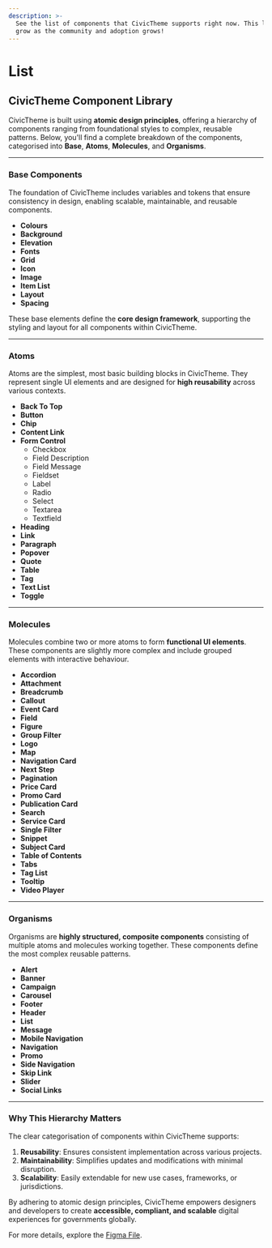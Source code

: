 ```yaml
---
description: >-
  See the list of components that CivicTheme supports right now. This list will
  grow as the community and adoption grows!
---
```


# List

## CivicTheme Component Library

CivicTheme is built using **atomic design principles**, offering a hierarchy of components ranging from foundational styles to complex, reusable patterns. Below, you'll find a complete breakdown of the components, categorised into **Base**, **Atoms**, **Molecules**, and **Organisms**.

***

### **Base Components**

The foundation of CivicTheme includes variables and tokens that ensure consistency in design, enabling scalable, maintainable, and reusable components.

* **Colours**
* **Background**
* **Elevation**
* **Fonts**
* **Grid**
* **Icon**
* **Image**
* **Item List**
* **Layout**
* **Spacing**

These base elements define the **core design framework**, supporting the styling and layout for all components within CivicTheme.

***

### **Atoms**

Atoms are the simplest, most basic building blocks in CivicTheme. They represent single UI elements and are designed for **high reusability** across various contexts.

* **Back To Top**
* **Button**
* **Chip**
* **Content Link**
* **Form Control**
  * Checkbox
  * Field Description
  * Field Message
  * Fieldset
  * Label
  * Radio
  * Select
  * Textarea
  * Textfield
* **Heading**
* **Link**
* **Paragraph**
* **Popover**
* **Quote**
* **Table**
* **Tag**
* **Text List**
* **Toggle**

***

### **Molecules**

Molecules combine two or more atoms to form **functional UI elements**. These components are slightly more complex and include grouped elements with interactive behaviour.

* **Accordion**
* **Attachment**
* **Breadcrumb**
* **Callout**
* **Event Card**
* **Field**
* **Figure**
* **Group Filter**
* **Logo**
* **Map**
* **Navigation Card**
* **Next Step**
* **Pagination**
* **Price Card**
* **Promo Card**
* **Publication Card**
* **Search**
* **Service Card**
* **Single Filter**
* **Snippet**
* **Subject Card**
* **Table of Contents**
* **Tabs**
* **Tag List**
* **Tooltip**
* **Video Player**

***

### **Organisms**

Organisms are **highly structured, composite components** consisting of multiple atoms and molecules working together. These components define the most complex reusable patterns.

* **Alert**
* **Banner**
* **Campaign**
* **Carousel**
* **Footer**
* **Header**
* **List**
* **Message**
* **Mobile Navigation**
* **Navigation**
* **Promo**
* **Side Navigation**
* **Skip Link**
* **Slider**
* **Social Links**

***

### **Why This Hierarchy Matters**

The clear categorisation of components within CivicTheme supports:

1. **Reusability**: Ensures consistent implementation across various projects.
2. **Maintainability**: Simplifies updates and modifications with minimal disruption.
3. **Scalability**: Easily extendable for new use cases, frameworks, or jurisdictions.

By adhering to atomic design principles, CivicTheme empowers designers and developers to create **accessible, compliant, and scalable** digital experiences for governments globally.

For more details, explore the [Figma File](https://www.civictheme.io/figma).
